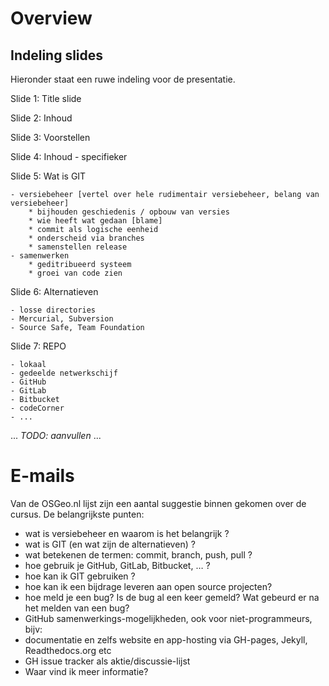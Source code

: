 # Overview #

## Indeling slides ##

Hieronder staat een ruwe indeling voor de presentatie.

Slide 1: Title slide

Slide 2: Inhoud

Slide 3: Voorstellen

Slide 4: Inhoud - specifieker

Slide 5: Wat is GIT

    - versiebeheer [vertel over hele rudimentair versiebeheer, belang van versiebeheer]
        * bijhouden geschiedenis / opbouw van versies
        * wie heeft wat gedaan [blame]
        * commit als logische eenheid
        * onderscheid via branches
        * samenstellen release
    - samenwerken
        * geditribueerd systeem
        * groei van code zien

Slide 6: Alternatieven

    - losse directories
    - Mercurial, Subversion
    - Source Safe, Team Foundation

Slide 7: REPO

    - lokaal
    - gedeelde netwerkschijf
    - GitHub
    - GitLab
    - Bitbucket
    - codeCorner
    - ...

...
*TODO: aanvullen*
...

# E-mails #

Van de OSGeo.nl lijst zijn een aantal suggestie binnen gekomen over de cursus. De belangrijkste punten:

- wat is versiebeheer en waarom is het belangrijk ?
- wat is GIT (en wat zijn de alternatieven) ?
- wat betekenen de termen: commit, branch, push, pull ?
- hoe gebruik je GitHub, GitLab, Bitbucket, … ?
- hoe kan ik GIT gebruiken ?
- hoe kan ik een bijdrage leveren aan open source projecten?
- hoe meld je een bug? Is de bug al een keer gemeld? Wat gebeurd er na het melden van een bug?
- GitHub samenwerkings-mogelijkheden, ook voor niet-programmeurs, bijv:
- documentatie en zelfs website en app-hosting via GH-pages, Jekyll, Readthedocs.org etc
- GH issue tracker als aktie/discussie-lijst
- Waar vind ik meer informatie?
